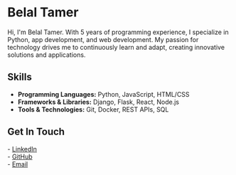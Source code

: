 <!DOCTYPE html>
<html lang="en">
<head>
    <meta charset="UTF-8">
    <meta name="viewport" content="width=device-width, initial-scale=1.0">
</head>
<body>
    <div class="top-bar">
        <h1>Belal Tamer</h1>
    </div>
    <div class="container">
        <div class="sidebar">
<!--             <img src="https://github.com/user-attachments/assets/24c74d3f-9a38-4f9f-af26-f47e202d908b" alt="Belal Tamer"> -->
        </div>
        <div class="main-content">
            <p>Hi, I'm Belal Tamer. With 5 years of programming experience, I specialize in Python, app development, and web development. My passion for technology drives me to continuously learn and adapt, creating innovative solutions and applications.</p>
            <h2>Skills</h2>
            <ul>
                <li><strong>Programming Languages:</strong> Python, JavaScript, HTML/CSS</li>
                <li><strong>Frameworks & Libraries:</strong> Django, Flask, React, Node.js</li>
                <li><strong>Tools & Technologies:</strong> Git, Docker, REST APIs, SQL</li>
            </ul>
            <h2>Get In Touch</h2>
            <div class="links">
               - <a href="https://www.linkedin.com/in/belal-tamer-hegab-2330992b6" target="_blank">LinkedIn</a>
                <br>
               - <a href="https://github.com/Belal-C101" target="_blank">GitHub</a>
                <br>
               - <a href="mailto:belaltamerhegab@gmail.com" target="_blank">Email</a>
            </div>
        </div>
    </div>
</body>
</html>
